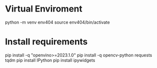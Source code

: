 # Virtual Enviroment
python -m venv env404
source env404/bin/activate

# Install requirements
pip install -q "openvino>=2023.1.0"
pip install -q opencv-python requests tqdm
pip install IPython
pip install ipywidgets
 
